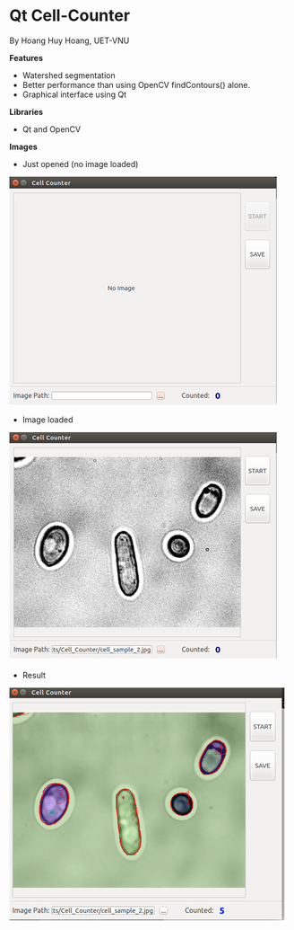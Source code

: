 # Qt Cell-Counter
By Hoang Huy Hoang, UET-VNU

**Features**
- Watershed segmentation
- Better performance than using OpenCV findContours() alone.
- Graphical interface using Qt

**Libraries**
- Qt and OpenCV

**Images**

- Just opened (no image loaded)

![alt text](/images/app_1.png)

- Image loaded

![alt text](/images/app_2.png)

- Result

![alt text](/images/app_3.png)




